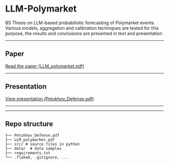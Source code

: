 # LLM-Polymarket

BS Thesis on LLM-based probabilistic forecasting of Polymarket events. Various models, aggregation and calibration techniques are tested for this purpose, the results and conclusions are presented in text and presentation

---

## Paper
[Read the paper (LLM_polymarket.pdf)](https://github.com/aapetukhov/LLM-Polymarket/blob/main/LLM_polymarket.pdf)

---

## Presentation
[View presentation (Petukhov_Defense.pdf)](https://github.com/aapetukhov/LLM-Polymarket/blob/main/Petukhov_Defense.pdf)

---


---

## Repo structure

```text
├── Petukhov_Defense.pdf
├── LLM_polymarket.pdf 
├── src/ # source files in python
├── data/  # data samples
├── requirements.txt  
└── .flake8, .gitignore, ...
